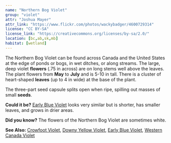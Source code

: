 ```yaml
---
name: "Northern Bog Violet"
group: "violet"
attr: "Joshua Mayer"
attr_link: "https://www.flickr.com/photos/wackybadger/4600729314"
license: "CC BY-SA"
license_link: "https://creativecommons.org/licenses/by-sa/2.0/"
location: [bc,ab,sk,mb]
habitat: [wetland]
---
```

The Northern Bog Violet can be found across Canada and the United States at the edge of ponds or bogs, in wet ditches, or along streams. The large, deep violet **flowers** (.75 in across) are on long stems well above the leaves. The plant flowers from **May** to **July** and is 5-10 in tall. There is a cluster of heart-shaped **leaves** (up to 4 in wide) at the base of the plant.

The three-part seed capsule splits open when ripe, spilling out masses of small **seeds**.

**Could it be?** [Early Blue Violet](/plants/earlyvio/) looks very similar but is shorter, has smaller leaves, and grows in drier areas.

**Did you know?** The flowers of the Northern Bog Violet are sometimes white.

<!-- generated, do not edit -->
**See Also:**
[Crowfoot Violet](/plants/crowvio/),
[Downy Yellow Violet](/plants/downvio/),
[Early Blue Violet](/plants/earlyvio/),
[Western Canada Violet](/plants/westcanvio/)
